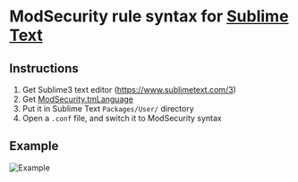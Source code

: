 # ModSecurity rule syntax for [Sublime Text](https://www.sublimetext.com)

## Instructions

1. Get Sublime3 text editor (https://www.sublimetext.com/3)
2. Get [ModSecurity.tmLanguage](https://raw.githubusercontent.com/lifeforms/sublime-modsecurity/master/ModSecurity.tmLanguage)
3. Put it in Sublime Text `Packages/User/` directory
4. Open a `.conf` file, and switch it to ModSecurity syntax

## Example

![Example](example.png)
